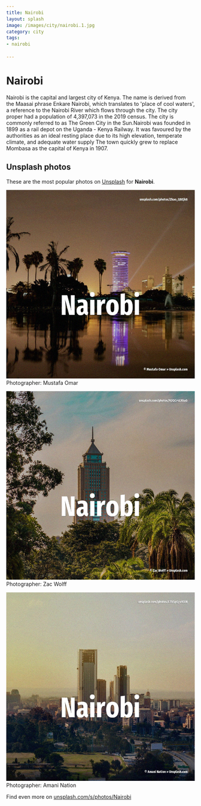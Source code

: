 ```yaml
---
title: Nairobi
layout: splash
image: /images/city/nairobi.1.jpg
category: city
tags:
- nairobi

---
```

# Nairobi

Nairobi  is the capital and largest city of Kenya. The name is derived from the Maasai phrase Enkare Nairobi, which translates to 'place of cool  waters', a reference to the Nairobi River which flows through the city. The city proper had a population of 4,397,073 in the 2019 census. The city is commonly referred to as The Green City in the Sun.Nairobi was founded in 1899 as a rail  depot on the Uganda - Kenya Railway. It was favoured by the authorities as an ideal resting place due to its high elevation, temperate  climate, and adequate water supply  The town quickly grew to replace Mombasa as the capital of  Kenya in 1907. 

 
## Unsplash photos
These are the most popular photos on [Unsplash](https://unsplash.com) for **Nairobi**.
 
![Nairobi](/images/city/nairobi.1.jpg)
Photographer:  Mustafa Omar
 
![Nairobi](/images/city/nairobi.2.jpg)
Photographer:  Zac Wolff
 
![Nairobi](/images/city/nairobi.3.jpg)
Photographer:  Amani Nation
 
Find even more on [unsplash.com/s/photos/Nairobi](https://unsplash.com/s/photos/Nairobi)
 
